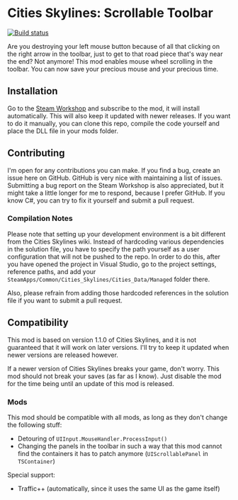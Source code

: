# Cities Skylines: Scrollable Toolbar
[![Build status](https://ci.appveyor.com/api/projects/status/u7ied8k0aacca1um/branch/master?svg=true)](https://ci.appveyor.com/project/Archomeda/csl-scrollable-toolbar/branch/master)

Are you destroying your left mouse button because of all that clicking on the
right arrow in the toolbar, just to get to that road piece that's way near the
end? Not anymore! This mod enables mouse wheel scrolling in the toolbar. You can
now save your precious mouse and your precious time.

## Installation
Go to the
[Steam Workshop](http://steamcommunity.com/sharedfiles/filedetails/?id=451700838)
and subscribe to the mod, it will install automatically. This will also keep it
updated with newer releases. If you want to do it manually, you can clone this
repo, compile the code yourself and place the DLL file in your mods folder.

## Contributing
I'm open for any contributions you can make. If you find a bug, create an issue
here on GitHub. GitHub is very nice with maintaining a list of issues.
Submitting a bug report on the Steam Workshop is also appreciated, but it might
take a little longer for me to respond, because I prefer GitHub. If you know C#,
you can try to fix it yourself and submit a pull request.

### Compilation Notes
Please note that setting up your development environment is a bit different from
the Cities Skylines wiki. Instead of hardcoding various dependencies in the
solution file, you have to specify the path yourself as a user configuration
that will not be pushed to the repo. In order to do this, after you have opened
the project in Visual Studio, go to the project settings, reference paths, and
add your `SteamApps/Common/Cities_Skylines/Cities_Data/Managed` folder there.

Also, please refrain from adding those hardcoded references in the solution
file if you want to submit a pull request.

## Compatibility
This mod is based on version 1.1.0 of Cities Skylines, and it is not guaranteed
that it will work on later versions. I'll try to keep it updated when newer
versions are released however.

If a newer version of Cities Skylines breaks your game, don't worry. This mod
should not break your saves (as far as I know). Just disable the mod for the
time being until an update of this mod is released.

### Mods
This mod should be compatible with all mods, as long as they don't change the
following stuff:
- Detouring of `UIInput.MouseHandler.ProcessInput()`
- Changing the panels in the toolbar in such a way that this mod cannot find
the containers it has to patch anymore (`UIScrollablePanel` in `TSContainer`)

Special support:
- Traffic++ (automatically, since it uses the same UI as the game itself)

